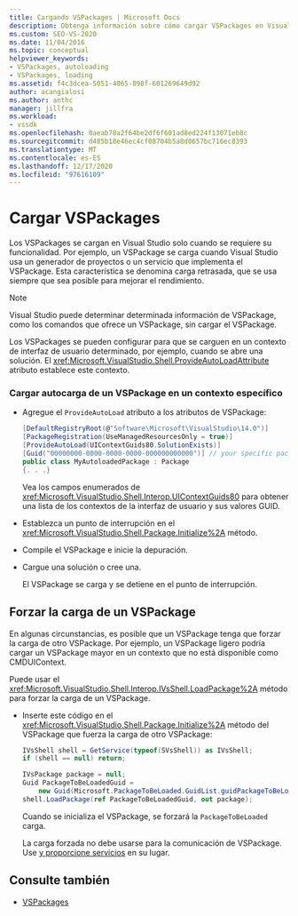 ```yaml
---
title: Cargando VSPackages | Microsoft Docs
description: Obtenga información sobre cómo cargar VSPackages en Visual Studio, incluida la carga retrasada, que se usa siempre que sea posible para mejorar el rendimiento.
ms.custom: SEO-VS-2020
ms.date: 11/04/2016
ms.topic: conceptual
helpviewer_keywords:
- VSPackages, autoloading
- VSPackages, loading
ms.assetid: f4c3dcea-5051-4065-898f-601269649d92
author: acangialosi
ms.author: anthc
manager: jillfra
ms.workload:
- vssdk
ms.openlocfilehash: 0aeab78a2f64be2df6f601ad8ed224f13071eb8c
ms.sourcegitcommit: d485b18e46ec4cf08704b5a8d0657bc716ec8393
ms.translationtype: MT
ms.contentlocale: es-ES
ms.lasthandoff: 12/17/2020
ms.locfileid: "97616109"
---
```

# <a name="load-vspackages"></a>Cargar VSPackages
Los VSPackages se cargan en Visual Studio solo cuando se requiere su funcionalidad. Por ejemplo, un VSPackage se carga cuando Visual Studio usa un generador de proyectos o un servicio que implementa el VSPackage. Esta característica se denomina carga retrasada, que se usa siempre que sea posible para mejorar el rendimiento.

> [!NOTE]
> Visual Studio puede determinar determinada información de VSPackage, como los comandos que ofrece un VSPackage, sin cargar el VSPackage.

 Los VSPackages se pueden configurar para que se carguen en un contexto de interfaz de usuario determinado, por ejemplo, cuando se abre una solución. El <xref:Microsoft.VisualStudio.Shell.ProvideAutoLoadAttribute> atributo establece este contexto.

### <a name="autoload-a-vspackage-in-a-specific-context"></a>Cargar autocarga de un VSPackage en un contexto específico

- Agregue el `ProvideAutoLoad` atributo a los atributos de VSPackage:

    ```csharp
    [DefaultRegistryRoot(@"Software\Microsoft\VisualStudio\14.0")]
    [PackageRegistration(UseManagedResourcesOnly = true)]
    [ProvideAutoLoad(UIContextGuids80.SolutionExists)]
    [Guid("00000000-0000-0000-0000-000000000000")] // your specific package GUID
    public class MyAutoloadedPackage : Package
    {. . .}
    ```

     Vea los campos enumerados de <xref:Microsoft.VisualStudio.Shell.Interop.UIContextGuids80> para obtener una lista de los contextos de la interfaz de usuario y sus valores GUID.

- Establezca un punto de interrupción en el <xref:Microsoft.VisualStudio.Shell.Package.Initialize%2A> método.

- Compile el VSPackage e inicie la depuración.

- Cargue una solución o cree una.

     El VSPackage se carga y se detiene en el punto de interrupción.

## <a name="force-a-vspackage-to-load"></a>Forzar la carga de un VSPackage
 En algunas circunstancias, es posible que un VSPackage tenga que forzar la carga de otro VSPackage. Por ejemplo, un VSPackage ligero podría cargar un VSPackage mayor en un contexto que no está disponible como CMDUIContext.

 Puede usar el <xref:Microsoft.VisualStudio.Shell.Interop.IVsShell.LoadPackage%2A> método para forzar la carga de un VSPackage.

- Inserte este código en el <xref:Microsoft.VisualStudio.Shell.Package.Initialize%2A> método del VSPackage que fuerza la carga de otro VSPackage:

    ```csharp
    IVsShell shell = GetService(typeof(SVsShell)) as IVsShell;
    if (shell == null) return;

    IVsPackage package = null;
    Guid PackageToBeLoadedGuid =
        new Guid(Microsoft.PackageToBeLoaded.GuidList.guidPackageToBeLoadedPkgString);
    shell.LoadPackage(ref PackageToBeLoadedGuid, out package);

    ```

     Cuando se inicializa el VSPackage, se forzará la `PackageToBeLoaded` carga.

     La carga forzada no debe usarse para la comunicación de VSPackage. Use [y proporcione servicios](../extensibility/using-and-providing-services.md) en su lugar.

## <a name="see-also"></a>Consulte también
- [VSPackages](../extensibility/internals/vspackages.md)
